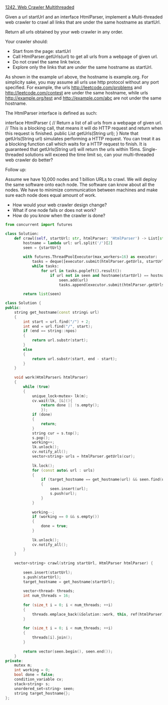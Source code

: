 [1242. Web Crawler Multithreaded](https://leetcode.com/problems/web-crawler-multithreaded)

Given a url startUrl and an interface HtmlParser, implement a Multi-threaded web crawler to crawl all links that are under the same hostname as startUrl. 

Return all urls obtained by your web crawler in any order.

Your crawler should: 
- Start from the page: startUrl
- Call HtmlParser.getUrls(url) to get all urls from a webpage of given url.
- Do not crawl the same link twice.
- Explore only the links that are under the same hostname as startUrl.

As shown in the example url above, the hostname is example.org. For simplicity sake, you may assume all urls use http protocol without any port specified. For example, the urls http://leetcode.com/problems and http://leetcode.com/contest are under the same hostname, while urls http://example.org/test and http://example.com/abc are not under the same hostname.

The HtmlParser interface is defined as such: 

interface HtmlParser {
  // Return a list of all urls from a webpage of given url.
  // This is a blocking call, that means it will do HTTP request and return when this request is finished.
  public List<String> getUrls(String url);
}
Note that getUrls(String url) simulates performing a HTTP request. You can treat it as a blocking function call which waits for a HTTP request to finish. It is guaranteed that getUrls(String url) will return the urls within 15ms.  Single-threaded solutions will exceed the time limit so, can your multi-threaded web crawler do better?


Follow up:

Assume we have 10,000 nodes and 1 billion URLs to crawl. We will deploy the same software onto each node. The software can know about all the nodes. We have to minimize communication between machines and make sure each node does equal amount of work. 
- How would your web crawler design change?
- What if one node fails or does not work?
- How do you know when the crawler is done?


```python
from concurrent import futures

class Solution:
    def crawl(self, startUrl: str, htmlParser: 'HtmlParser') -> List[str]:
        hostname = lambda url: url.split('/')[2]
        seen = {startUrl}
    
        with futures.ThreadPoolExecutor(max_workers=16) as executor:
            tasks = deque([executor.submit(htmlParser.getUrls, startUrl)])
            while tasks:
                for url in tasks.popleft().result():
                    if url not in seen and hostname(startUrl) == hostname(url):
                        seen.add(url)
                        tasks.append(executor.submit(htmlParser.getUrls, url))
        
        return list(seen)
```


```c++
class Solution { 
public: 
    string get_hostname(const string& url) 
    { 
        int start = url.find("/") + 2; 
        int end = url.find("/", start); 
        if (end == string::npos) 
        { 
            return url.substr(start); 
        } 
        else 
        { 
            return url.substr(start, end - start); 
        } 
    } 
     
    void work(HtmlParser& htmlParser) 
    { 
        while (true) 
        { 
            unique_lock<mutex> lk(m); 
            cv.wait(lk, [&](){ 
                return done || !s.empty(); 
                }); 
            if (done) 
            { 
                return; 
            } 
            string cur = s.top(); 
            s.pop(); 
            working++; 
            lk.unlock(); 
            cv.notify_all(); 
            vector<string> urls = htmlParser.getUrls(cur); 
             
            lk.lock(); 
            for (const auto& url : urls) 
            { 
                if (target_hostname == get_hostname(url) && seen.find(url) == seen.end()) 
                { 
                    seen.insert(url); 
                    s.push(url); 
                } 
            } 
             
            working--; 
            if (working == 0 && s.empty()) 
            { 
                done = true; 
            } 
             
            lk.unlock(); 
            cv.notify_all(); 
        } 
    } 
     
    vector<string> crawl(string startUrl, HtmlParser htmlParser) { 
         
        seen.insert(startUrl); 
        s.push(startUrl); 
        target_hostname = get_hostname(startUrl); 
         
        vector<thread> threads; 
        int num_threads = 16; 
         
        for (size_t i = 0; i < num_threads; ++i) 
        { 
            threads.emplace_back(&Solution::work, this, ref(htmlParser));
        } 
         
        for (size_t i = 0; i < num_threads; ++i) 
        { 
            threads[i].join(); 
        } 
         
        return vector(seen.begin(), seen.end()); 
    } 
private: 
    mutex m; 
    int working = 0; 
    bool done = false;     
    condition_variable cv; 
    stack<string> s; 
    unordered_set<string> seen; 
    string target_hostname{}; 
};
```